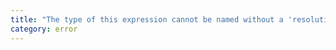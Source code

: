 ```yaml
---
title: "The type of this expression cannot be named without a 'resolution-mode' assertion, which is an unstable feature. Use nightly TypeScript to silence this error. Try updating with 'npm install -D typescript@next'."
category: error
---
```


